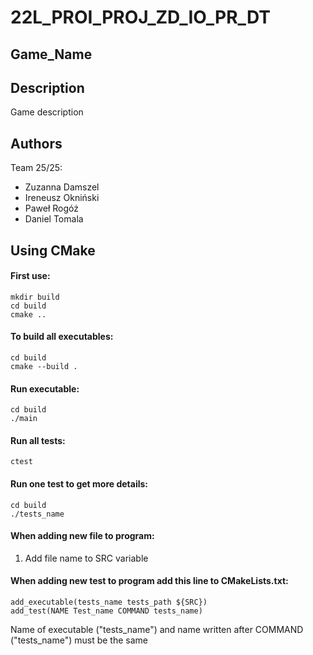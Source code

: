 # 22L_PROI_PROJ_ZD_IO_PR_DT

## Game_Name

## Description
Game description

## Authors
Team 25/25:
- Zuzanna Damszel
- Ireneusz Okniński
- Paweł Rogóż
- Daniel Tomala

## Using CMake
#### First use:
    mkdir build
    cd build
    cmake ..

#### To build all executables:
    cd build
    cmake --build .

#### Run executable:
    cd build
    ./main

#### Run all tests:
    ctest

#### Run one test to get more details:
    cd build
    ./tests_name

#### When adding new file to program:
1. Add file name to SRC variable

#### When adding new test to program add this line to CMakeLists.txt:
    add_executable(tests_name tests_path ${SRC})
    add_test(NAME Test_name COMMAND tests_name)
Name of executable ("tests_name") and name written after COMMAND ("tests_name") must be the same